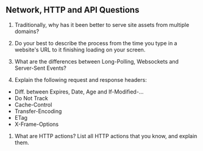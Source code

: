 ## Network, HTTP and API Questions



1. Traditionally, why has it been better to serve site assets from multiple domains?

1. Do your best to describe the process from the time you type in a website's URL to it finishing loading on your screen.

1. What are the differences between Long-Polling, Websockets and Server-Sent Events?

1. Explain the following request and response headers:
  - Diff. between Expires, Date, Age and If-Modified-...
  - Do Not Track
  - Cache-Control
  - Transfer-Encoding
  - ETag
  - X-Frame-Options

1. What are HTTP actions? List all HTTP actions that you know, and explain them.
